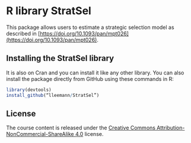 # R library StratSel

This package allows users to estimate a strategic selection model as described in [https://doi.org/10.1093/pan/mpt026](https://doi.org/10.1093/pan/mpt026).

## Installing the StratSel library

It is also on Cran and you can install it like any other library. You can also install the package directly from GitHub using these commands in R:

```r
library(devtools)
install_github(“lleemann/StratSel”)
```
## License
The course content is released under the [Creative Commons Attribution-NonCommercial-ShareAlike 4.0](http://creativecommons.org/licenses/by-nc-sa/4.0/) license.
